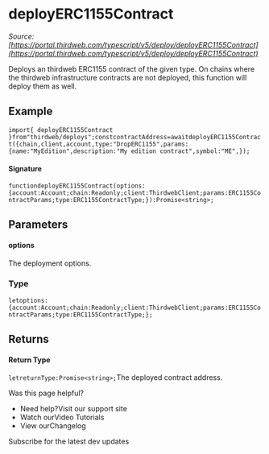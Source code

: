 # deployERC1155Contract

*Source: [https://portal.thirdweb.com/typescript/v5/deploy/deployERC1155Contract](https://portal.thirdweb.com/typescript/v5/deploy/deployERC1155Contract)*

Deploys an thirdweb ERC1155 contract of the given type.
On chains where the thirdweb infrastructure contracts are not deployed, this function will deploy them as well.

## Example

`import{ deployERC1155Contract }from"thirdweb/deploys";constcontractAddress=awaitdeployERC1155Contract({chain,client,account,type:"DropERC1155",params: {name:"MyEdition",description:"My edition contract",symbol:"ME",});`
#### Signature

`functiondeployERC1155Contract(options:{account:Account;chain:Readonly;client:ThirdwebClient;params:ERC1155ContractParams;type:ERC1155ContractType;}):Promise<string>;`
## Parameters

#### options

The deployment options.

### Type

`letoptions:{account:Account;chain:Readonly;client:ThirdwebClient;params:ERC1155ContractParams;type:ERC1155ContractType;};`
## Returns

#### Return Type

`letreturnType:Promise<string>;`The deployed contract address.

Was this page helpful?

* Need help?Visit our support site
* Watch ourVideo Tutorials
* View ourChangelog

Subscribe for the latest dev updates


